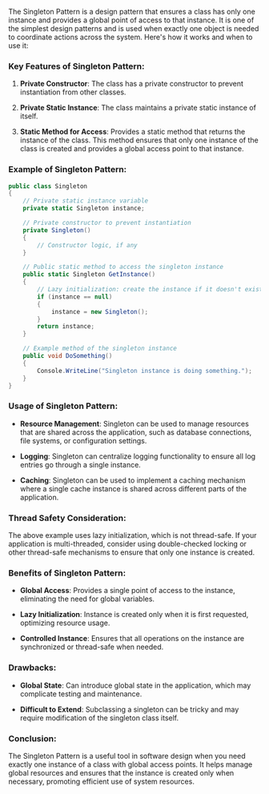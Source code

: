 The Singleton Pattern is a design pattern that ensures a class has only one instance and provides a global point of access to that instance. It is one of the simplest design patterns and is used when exactly one object is needed to coordinate actions across the system. Here's how it works and when to use it:

### Key Features of Singleton Pattern:

1. **Private Constructor**: The class has a private constructor to prevent instantiation from other classes.

2. **Private Static Instance**: The class maintains a private static instance of itself.

3. **Static Method for Access**: Provides a static method that returns the instance of the class. This method ensures that only one instance of the class is created and provides a global access point to that instance.

### Example of Singleton Pattern:

```csharp
public class Singleton
{
    // Private static instance variable
    private static Singleton instance;

    // Private constructor to prevent instantiation
    private Singleton()
    {
        // Constructor logic, if any
    }

    // Public static method to access the singleton instance
    public static Singleton GetInstance()
    {
        // Lazy initialization: create the instance if it doesn't exist
        if (instance == null)
        {
            instance = new Singleton();
        }
        return instance;
    }

    // Example method of the singleton instance
    public void DoSomething()
    {
        Console.WriteLine("Singleton instance is doing something.");
    }
}
```

### Usage of Singleton Pattern:

- **Resource Management**: Singleton can be used to manage resources that are shared across the application, such as database connections, file systems, or configuration settings.

- **Logging**: Singleton can centralize logging functionality to ensure all log entries go through a single instance.

- **Caching**: Singleton can be used to implement a caching mechanism where a single cache instance is shared across different parts of the application.

### Thread Safety Consideration:

The above example uses lazy initialization, which is not thread-safe. If your application is multi-threaded, consider using double-checked locking or other thread-safe mechanisms to ensure that only one instance is created.

### Benefits of Singleton Pattern:

- **Global Access**: Provides a single point of access to the instance, eliminating the need for global variables.

- **Lazy Initialization**: Instance is created only when it is first requested, optimizing resource usage.

- **Controlled Instance**: Ensures that all operations on the instance are synchronized or thread-safe when needed.

### Drawbacks:

- **Global State**: Can introduce global state in the application, which may complicate testing and maintenance.

- **Difficult to Extend**: Subclassing a singleton can be tricky and may require modification of the singleton class itself.

### Conclusion:

The Singleton Pattern is a useful tool in software design when you need exactly one instance of a class with global access points. It helps manage global resources and ensures that the instance is created only when necessary, promoting efficient use of system resources.